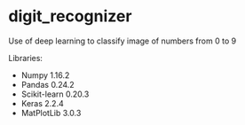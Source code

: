 # digit_recognizer
Use of deep learning to classify image of numbers from 0 to 9

Libraries:
- Numpy 1.16.2
- Pandas 0.24.2
- Scikit-learn 0.20.3
- Keras 2.2.4
- MatPlotLib 3.0.3
